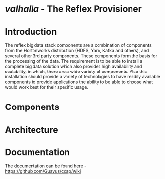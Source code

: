 # _valhalla_ - The Reflex Provisioner


# Introduction 
The reflex big data stack components are a combination of components from the Hortonworks distribution (HDFS, Yarn, Kafka and others), 
and several other 3rd party components. These components form the basis for the processing of the data. The requirement is to be able 
to install a complete big data solution which also provides high availability and scalability, in which, there are a wide variety of 
components. Also this installation should provide a variety of technologies to have readily available components to provide applications 
the ability to be able to choose what would work best for their specific usage.

# Components 


# Architecture 


# Documentation
The documentation can be found here - https://github.com/Guavus/cdap/wiki
